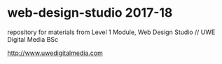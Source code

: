 # web-design-studio 2017-18

repository for materials from Level 1 Module, Web Design Studio // UWE Digital Media BSc

http://www.uwedigitalmedia.com
